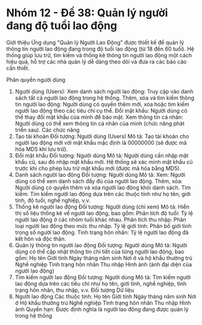 # Nhóm 12 - Đề 38: Quản lý người đang độ tuổi lao động 
Giới thiệu
Ứng dụng "Quản lý Người Lao Động" được thiết kế để quản lý thông tin người lao động đang trong độ tuổi lao động (từ 18 đến 60 tuổi). Hệ thống giúp lưu trữ, tìm kiếm và thống kê thông tin người lao động một cách hiệu quả, hỗ trợ các nhà quản lý dễ dàng theo dõi và đưa ra các báo cáo cần thiết.

Phân quyền người dùng
1. Người dùng (Users):
Xem danh sách người lao động: Truy cập vào danh sách tất cả người lao động trong hệ thống.
Thêm, xóa và tìm kiếm thông tin người lao động: Người dùng có quyền thêm mới, xóa hoặc tìm kiếm người lao động theo các tiêu chí cụ thể.
Đổi mật khẩu: Người dùng có thể thay đổi mật khẩu của mình để bảo mật.
Xem thông tin cá nhân: Người dùng có thể xem thông tin cá nhân của mình (chức năng phát triển sau).
Các chức năng
1. Tạo tài khoản
Đối tượng: Người dùng (Users)
Mô tả: Tạo tài khoản cho người lao động mới với mật khẩu mặc định là 00000000 (sẽ được mã hóa MD5 khi lưu trữ).
2. Đổi mật khẩu
Đối tượng: Người dùng
Mô tả: Người dùng cần nhập mật khẩu cũ, sau đó nhập mật khẩu mới. Hệ thống sẽ xác minh mật khẩu cũ trước khi cho phép lưu trữ mật khẩu mới (được mã hóa bằng MD5).
3. Danh sách người lao động
Đối tượng: Người dùng
Mô tả:
Xem: Người dùng có thể xem danh sách đầy đủ của người lao động.
Thêm, xóa: Người dùng có quyền thêm và xóa người lao động khỏi danh sách.
Tìm kiếm: Tìm kiếm người lao động dựa trên các thuộc tính như họ tên, giới tính, độ tuổi, nghề nghiệp, v.v.
4. Thống kê người lao động
Đối tượng: Người dùng (chỉ xem)
Mô tả:
Hiển thị số liệu thống kê về người lao động, bao gồm:
Phân tích độ tuổi: Tỷ lệ người lao động ở các nhóm tuổi khác nhau.
Phân tích thu nhập: Phân loại người lao động theo mức thu nhập.
Tỷ lệ giới tính: Phân bố giới tính trong số người lao động.
Tình trạng hôn nhân: Tỷ lệ người lao động đã kết hôn và độc thân.
5. Quản lý thông tin người lao động
Đối tượng: Người dùng
Mô tả: Người dùng có thể cập nhật thông tin chi tiết của từng người lao động, bao gồm:
Họ tên
Giới tính
Ngày tháng năm sinh
Nơi ở và hộ khẩu thường trú
Nghề nghiệp
Tình trạng hôn nhân
Thu nhập
Hình ảnh (ảnh đại diện của người lao động)
6. Tìm kiếm người lao động
Đối tượng: Người dùng
Mô tả: Tìm kiếm người lao động dựa trên các tiêu chí như họ tên, giới tính, nghề nghiệp, tình trạng hôn nhân, thu nhập, v.v.
Đối tượng Dữ liệu
1. Người lao động
Các thuộc tính:
Họ tên
Giới tính
Ngày tháng năm sinh
Nơi ở
Hộ khẩu thường trú
Nghề nghiệp
Tình trạng hôn nhân
Thu nhập
Hình ảnh
Quyền hạn: Được định nghĩa là người lao động đang được quản lý trong hệ thống

